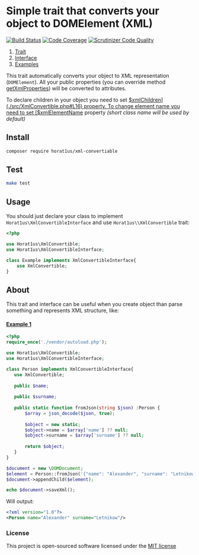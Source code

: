 # Simple trait that converts your object to DOMElement (XML)
[![Build Status](https://travis-ci.org/Horat1us/php-xml-convertible.svg?branch=master)](https://travis-ci.org/Horat1us/php-xml-convertible)
[![Code Coverage](https://scrutinizer-ci.com/g/Horat1us/php-xml-convertible/badges/coverage.png?b=master)](https://scrutinizer-ci.com/g/Horat1us/php-xml-convertible/?branch=master)
[![Scrutinizer Code Quality](https://scrutinizer-ci.com/g/Horat1us/php-xml-convertible/badges/quality-score.png?b=master)](https://scrutinizer-ci.com/g/Horat1us/php-xml-convertible/?branch=master)

1. [Trait](./src/XmlConvertible.php)  
2. [Interface](./src/XmlConvertibleInterface.php)
3. [Examples](./examples/)    

This trait automatically converts your object to XML representation (`DOMElement`).
All your public properties (you can override method [getXmlProperties](./src/XmlConvertible.php#L69))
will be converted to attributes. 

To declare children in your object you need to set [$xmlChildren](./src/XmlConvertible.php#L16) property.  
To change element name you need to set [$xmlElementName](./src/XmlConvertible.php#L23) property 
*(short class name will be used by default)*

## Install
```bash
composer require horat1us/xml-convertiable
```

## Test
```bash
make test
```

## Usage

You should just declare your class to implement `Horat1us\XmlConvertibleInterface` and use `Horat1us\\XmlConvertible` trait:
```php
<?php

use Horat1us\XmlConvertible;
use Horat1us\XmlConvertibleInterface;

class Example implements XmlConvertibleInterface{
    use XmlConvertible;
}
```


## About

This trait and interface can be useful when you create object than parse something and
 represents XML structure, like:
 
#### [Example 1](./examples/Person.php) 
 ```php
<?php
require_once('./vendor/autoload.php');

use Horat1us\XmlConvertible;
use Horat1us\XmlConvertibleInterface;

class Person implements XmlConvertibleInterface{
    use XmlConvertible;
    
    public $name;
    
    public $surname;
    
    public static function fromJson(string $json) :Person {
        $array = json_decode($json, true);
        
        $object = new static;
        $object->name = $array['name'] ?? null;
        $object->surname = $array['surname'] ?? null;
        
        return $object;
    }
}

$document = new \DOMDocument;
$element = Person::fromJson('{"name": "Alexander", "surname": "Letnikow"}')->toXml($document);
$document->appendChild($element);

echo $document->saveXml();
 ```
Will output:
 ```xml
<?xml version="1.0"?>
<Person name="Alexander" surname="Letnikow"/>
 ```


### License

This project is open-sourced software licensed under the [MIT license](./LICENSE)

